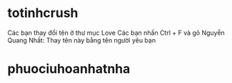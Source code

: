# totinhcrush
Các bạn thay đổi tên ở thư mục Love 
Các bạn nhấn Ctrl + F và gõ Nguyễn Quang Nhất: Thay tên này bằng tên người yêu bạn
# phuociuhoanhatnha
